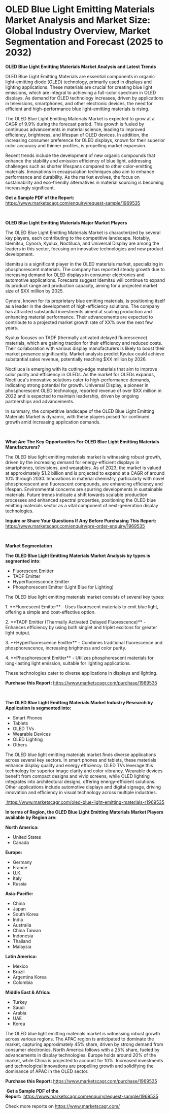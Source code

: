 <p><h1>OLED Blue Light Emitting Materials Market Analysis and Market Size: Global Industry Overview, Market Segmentation and Forecast (2025 to 2032)</h1></p><p><strong>OLED Blue Light Emitting Materials Market Analysis and Latest Trends</strong></p>
<p><p>OLED Blue Light Emitting Materials are essential components in organic light-emitting diode (OLED) technology, primarily used in displays and lighting applications. These materials are crucial for creating blue light emissions, which are integral to achieving a full-color spectrum in OLED displays. As demand for OLED technology increases, driven by applications in televisions, smartphones, and other electronic devices, the need for efficient and high-performance blue light-emitting materials is rising.</p><p>The OLED Blue Light Emitting Materials Market is expected to grow at a CAGR of 9.9% during the forecast period. This growth is fueled by continuous advancements in material science, leading to improved efficiency, brightness, and lifespan of OLED devices. In addition, the increasing consumer preference for OLED displays, known for their superior color accuracy and thinner profiles, is propelling market expansion. </p><p>Recent trends include the development of new organic compounds that enhance the stability and emission efficiency of blue light, addressing challenges such as shorter lifespans compared to other color-emitting materials. Innovations in encapsulation techniques also aim to enhance performance and durability. As the market evolves, the focus on sustainability and eco-friendly alternatives in material sourcing is becoming increasingly significant.</p></p>
<p><strong>Get a Sample PDF of the Report:&nbsp;</strong> <a href="https://www.marketscagr.com/enquiry/request-sample/1969535?utm_campaign=2804&utm_medium=2&utm_source=Github&utm_content=ia&utm_term=03042025&utm_id=oled-blue-light-emitting-materials">https://www.marketscagr.com/enquiry/request-sample/1969535</a></p>
<p>&nbsp;</p>
<p><strong>OLED Blue Light Emitting Materials Major Market Players</strong></p>
<p><p>The OLED Blue Light Emitting Materials Market is characterized by several key players, each contributing to the competitive landscape. Notably, Idemitsu, Cynora, Kyulux, Noctiluca, and Universal Display are among the leaders in this sector, focusing on innovative technologies and new product development.</p><p>Idemitsu is a significant player in the OLED materials market, specializing in phosphorescent materials. The company has reported steady growth due to increasing demand for OLED displays in consumer electronics and automotive applications. Forecasts suggest Idemitsu will continue to expand its product range and production capacity, aiming for a projected market size of $XX million by 2025.</p><p>Cynora, known for its proprietary blue emitting materials, is positioning itself as a leader in the development of high-efficiency solutions. The company has attracted substantial investments aimed at scaling production and enhancing material performance. Their advancements are expected to contribute to a projected market growth rate of XX% over the next few years.</p><p>Kyulux focuses on TADF (thermally activated delayed fluorescence) materials, which are gaining traction for their efficiency and reduced costs. Their collaboration with various display manufacturers is likely to boost their market presence significantly. Market analysts predict Kyulux could achieve substantial sales revenue, potentially reaching $XX million by 2026.</p><p>Noctiluca is emerging with its cutting-edge materials that aim to improve color purity and efficiency in OLEDs. As the market for OLEDs expands, Noctiluca's innovative solutions cater to high-performance demands, indicating strong potential for growth. Universal Display, a pioneer in phosphorescent OLED technology, reported revenue of over $XX million in 2022 and is expected to maintain leadership, driven by ongoing partnerships and advancements.</p><p>In summary, the competitive landscape of the OLED Blue Light Emitting Materials Market is dynamic, with these players poised for continued growth amid increasing application demands.</p></p>
<p>&nbsp;</p>
<p><strong>What Are The Key Opportunities For OLED Blue Light Emitting Materials Manufacturers?</strong></p>
<p><p>The OLED blue light emitting materials market is witnessing robust growth, driven by the increasing demand for energy-efficient displays in smartphones, televisions, and wearables. As of 2023, the market is valued at approximately $1.2 billion and is projected to expand at a CAGR of around 10% through 2030. Innovations in material chemistry, particularly with novel phosphorescent and fluorescent compounds, are enhancing efficiency and lifespan. Environmental concerns are spurring developments in sustainable materials. Future trends indicate a shift towards scalable production processes and enhanced spectral properties, positioning the OLED blue emitting materials sector as a vital component of next-generation display technologies.</p></p>
<p><strong>Inquire or Share Your Questions If Any Before Purchasing This Report:</strong> <a href="https://www.marketscagr.com/enquiry/pre-order-enquiry/1969535?utm_campaign=2804&utm_medium=2&utm_source=Github&utm_content=ia&utm_term=03042025&utm_id=oled-blue-light-emitting-materials">https://www.marketscagr.com/enquiry/pre-order-enquiry/1969535</a></p>
<p>&nbsp;</p>
<p><strong>Market Segmentation</strong></p>
<p><strong>The OLED Blue Light Emitting Materials Market Analysis by types is segmented into:</strong></p>
<p><ul><li>Fluorescent Emitter</li><li>TADF Emitter</li><li>Hyperfluorescence Emitter</li><li>Phosphorescent Emitter (Light Blue for Lighting)</li></ul></p>
<p><p>The OLED blue light emitting materials market consists of several key types: </p><p>1. **Fluorescent Emitter** - Uses fluorescent materials to emit blue light, offering a simple and cost-effective option.</p><p>2. **TADF Emitter (Thermally Activated Delayed Fluorescence)** - Enhances efficiency by using both singlet and triplet excitons for greater light output.</p><p>3. **Hyperfluorescence Emitter** - Combines traditional fluorescence and phosphorescence, increasing brightness and color purity.</p><p>4. **Phosphorescent Emitter** - Utilizes phosphorescent materials for long-lasting light emission, suitable for lighting applications. </p><p>These technologies cater to diverse applications in displays and lighting.</p></p>
<p><strong>Purchase this Report:&nbsp;</strong><a href="https://www.marketscagr.com/purchase/1969535?utm_campaign=2804&utm_medium=2&utm_source=Github&utm_content=ia&utm_term=03042025&utm_id=oled-blue-light-emitting-materials">https://www.marketscagr.com/purchase/1969535</a></p>
<p>&nbsp;</p>
<p><strong>The OLED Blue Light Emitting Materials Market Industry Research by Application is segmented into:</strong></p>
<p><ul><li>Smart Phones</li><li>Tablets</li><li>OLED TVs</li><li>Wearable Devices</li><li>OLED Lighting</li><li>Others</li></ul></p>
<p><p>The OLED blue light emitting materials market finds diverse applications across several key sectors. In smart phones and tablets, these materials enhance display quality and energy efficiency. OLED TVs leverage this technology for superior image clarity and color vibrancy. Wearable devices benefit from compact designs and vivid screens, while OLED lighting integrates into architectural designs, offering energy-efficient solutions. Other applications include automotive displays and digital signage, driving innovation and efficiency in visual technology across multiple industries.</p></p>
<p><a href="https://www.marketscagr.com/oled-blue-light-emitting-materials-r1969535?utm_campaign=2804&utm_medium=2&utm_source=Github&utm_content=ia&utm_term=03042025&utm_id=oled-blue-light-emitting-materials">&nbsp;https://www.marketscagr.com/oled-blue-light-emitting-materials-r1969535</a></p>
<p><strong>In terms of Region, the OLED Blue Light Emitting Materials Market Players available by Region are:</strong></p>
<p>
    <p> <strong> North America: </strong>
        <ul>
            <li>United States</li>
            <li>Canada</li>
        </ul>
        </p> 
    <p> <strong> Europe: </strong>
        <ul>
            <li>Germany</li>
            <li>France</li>
            <li>U.K.</li>
            <li>Italy</li>
            <li>Russia</li>
        </ul>
        </p> 
    <p> <strong> Asia-Pacific: </strong>
        <ul>
            <li>China</li>
            <li>Japan</li>
            <li>South Korea</li>
            <li>India</li>
            <li>Australia</li>
            <li>China Taiwan</li>
            <li>Indonesia</li>
            <li>Thailand</li>
            <li>Malaysia</li>
        </ul>
        </p> 
    <p> <strong> Latin America: </strong>
        <ul>
            <li>Mexico</li>
            <li>Brazil</li>
            <li>Argentina Korea</li>
            <li>Colombia</li>
        </ul>
        </p> 
    <p> <strong> Middle East & Africa: </strong>
        <ul>
            <li>Turkey</li>
            <li>Saudi</li>
            <li>Arabia</li>
            <li>UAE</li>
            <li>Korea</li>
        </ul>
    </p>
    </p>
<p><p>The OLED blue light emitting materials market is witnessing robust growth across various regions. The APAC region is anticipated to dominate the market, capturing approximately 45% share, driven by strong demand from consumer electronics. North America follows with a 25% share, fueled by advancements in display technologies. Europe holds around 20% of the market, while China is projected to account for 10%. Increased investments and technological innovations are propelling growth and solidifying the dominance of APAC in the OLED sector.</p></p>
<p><strong>Purchase this Report: </strong><a href="https://www.marketscagr.com/purchase/1969535?utm_campaign=2804&utm_medium=2&utm_source=Github&utm_content=ia&utm_term=03042025&utm_id=oled-blue-light-emitting-materials">https://www.marketscagr.com/purchase/1969535</a></p>
<p>&nbsp;<strong>Get a Sample PDF of the Report:&nbsp;&nbsp;</strong><a href="https://www.marketscagr.com/enquiry/request-sample/1969535?utm_campaign=2804&utm_medium=2&utm_source=Github&utm_content=ia&utm_term=03042025&utm_id=oled-blue-light-emitting-materials">https://www.marketscagr.com/enquiry/request-sample/1969535</a></p>
<p><strong></strong></p>
<p>Check more reports on <a href="https://www.marketscagr.com/?utm_campaign=2804&utm_medium=2&utm_source=Github&utm_content=ia&utm_term=03042025&utm_id=oled-blue-light-emitting-materials">https://www.marketscagr.com/</a></p>